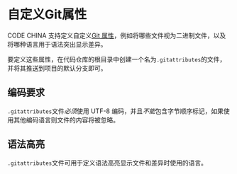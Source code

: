 # 自定义Git属性[](#自定义Git属性 "Permalink")

CODE CHINA 支持定义自定义[Git 属性](https://git-scm.com/docs/gitattributes)，例如将哪些文件视为二进制文件，以及将哪种语言用于语法突出显示差异。

要定义这些属性，在代码仓库的根目录中创建一个名为`.gitattributes`的文件，并将其推送到项目的默认分支即可。

## 编码要求[](#encoding-requirements "Permalink")

`.gitattributes`文件*必须*使用 UTF-8 编码，并且*不能*包含字节顺序标记，如果使用其他编码语言则文件的内容将被忽略。

## 语法高亮[](#syntax-highlighting "Permalink")

`.gitattributes`文件可用于定义语法高亮显示文件和差异时使用的语言。